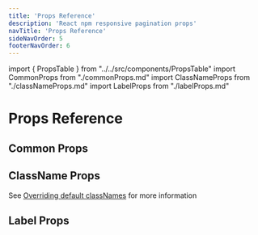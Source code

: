 ```yaml
---
title: 'Props Reference'
description: 'React npm responsive pagination props'
navTitle: 'Props Reference'
sideNavOrder: 5
footerNavOrder: 6
---
```


import { PropsTable } from "../../src/components/PropsTable"
import CommonProps from "./commonProps.md"
import ClassNameProps from "./classNameProps.md"
import LabelProps from "./labelProps.md"

# Props Reference

## Common Props

<PropsTable>
<CommonProps />
</PropsTable>

## ClassName Props

See [Overriding default classNames](/custom-styled-pagination/#overriding-default-classnames) for more information

<PropsTable>
<ClassNameProps />
</PropsTable>

## Label Props

<PropsTable>
<LabelProps />
</PropsTable>
